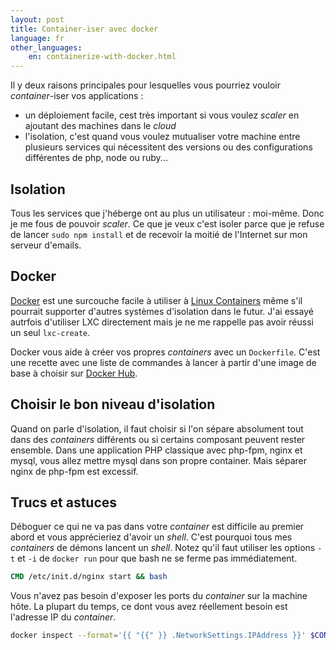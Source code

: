 ```yaml
---
layout: post
title: Container-iser avec docker
language: fr
other_languages:
    en: containerize-with-docker.html
---
```


Il y deux raisons principales pour lesquelles vous pourriez vouloir *container*-iser vos applications :

* un déploiement facile, cest très important si vous voulez *scaler* en ajoutant des machines dans le *cloud*
* l'isolation, c'est quand vous voulez mutualiser votre machine entre plusieurs services qui nécessitent des versions ou des configurations différentes de php, node ou ruby...

## Isolation

Tous les services que j'héberge ont au plus un utilisateur : moi-même. Donc je me fous de pouvoir *scaler*. Ce que je veux c'est isoler parce que je refuse de lancer `sudo npm install` et de recevoir la moitié de l'Internet sur mon serveur d'emails.

## Docker

[Docker](https://www.docker.com/whatisdocker/) est une surcouche facile à utiliser à [Linux Containers](http://en.wikipedia.org/wiki/LXC) même s'il pourrait supporter d'autres systèmes d'isolation dans le futur.
J'ai essayé autrfois d'utiliser LXC directement mais je ne me rappelle pas avoir réussi un seul `lxc-create`.

Docker vous aide à créer vos propres *containers* avec un `Dockerfile`. C'est une recette avec une liste de commandes à lancer à partir d'une image de base à choisir sur [Docker Hub](https://registry.hub.docker.com/).

## Choisir le bon niveau d'isolation

Quand on parle d'isolation, il faut choisir si l'on sépare absolument tout dans des *containers* différents ou si certains composant peuvent rester ensemble.
Dans une application PHP classique avec php-fpm, nginx et mysql, vous allez mettre mysql dans son propre container. Mais séparer nginx de php-fpm est excessif.


## Trucs et astuces

Déboguer ce qui ne va pas dans votre *container* est difficile au premier abord et vous apprécieriez d'avoir un *shell*. C'est pourquoi tous mes *containers* de démons lancent un *shell*. Notez qu'il faut utiliser les options `-t` et `-i` de `docker run` pour que bash ne se ferme pas immédiatement.

```dockerfile
CMD /etc/init.d/nginx start && bash
```

Vous n'avez pas besoin d'exposer les ports du *container* sur la machine hôte. La plupart du temps, ce dont vous avez réellement besoin est l'adresse IP du *container*.

```bash
docker inspect --format='{{ "{{" }} .NetworkSettings.IPAddress }}' $CONTAINER
```
